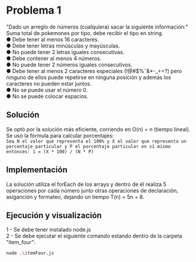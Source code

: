 # Problema 1
"Dado un arreglo de números (cualquiera) sacar la siguiente información:"
Suma total de pokemones por tipo, debe recibir el tipo en string.  
● Debe tener al menos 16 caracteres.  
● Debe tener letras minúsculas y mayúsculas.  
● No puede tener 2 letras iguales consecutivas.  
● Debe contener al menos 4 números.  
● No puede tener 2 números iguales consecutivos.  
● Debe tener al menos 2 caracteres especiales (!@#$%ˆ&*-_+=?) pero ninguno de ellos puede repetirse en ninguna posición y además los caracteres no pueden estar juntos.  
● No se puede usar el número 0.  
● No se puede colocar espacios.  

## Solución
Se optó por la solución más eficiente, corriendo en O(n) = n (tiempo lineal).  
Se usó la fórmula para calcular porcentajes:  
```Sea N el valor que representa el 100% y X el valor que representa un porcentaje particular y P el porcentaje particular en sí mismo entonces: 1 = (X * 100) / (N * P) ```

## Implementación
La solución utiliza el forEach de los arrays y dentro de él realiza 5 operaciones por cada número junto otras operaciones de declaración, asiganción y formateo, dejando un tiempo T(n) = 5n + 8.

## Ejecución y visualización
1 - Se debe tener instalado node.js  
2 - Se debe ejecutar el siguiente comando estando dentro de la carpeta "item_four":
```sh
node .\itemFour.js
```
